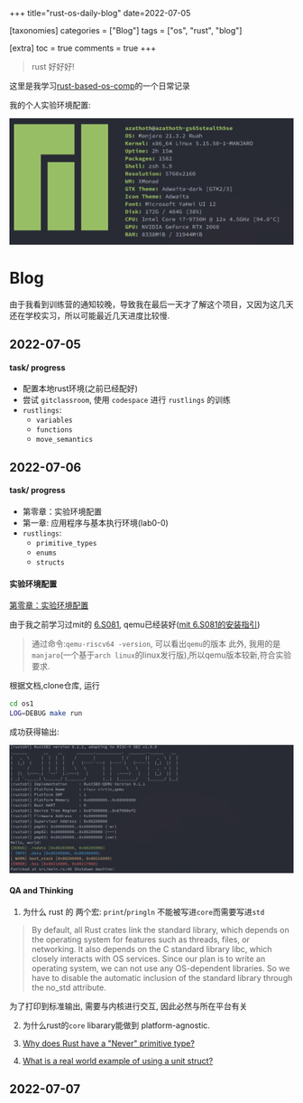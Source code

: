 +++
title="rust-os-daily-blog"
date=2022-07-05

[taxonomies]
categories = ["Blog"]
tags = ["os", "rust", "blog"]

[extra]
toc = true
comments = true
+++

> rust 好好好!

这里是我学习[rust-based-os-comp][rust-based-os-comp]的一个日常记录

<!-- more -->

我的个人实验环境配置:

![sf](screenfetch.png)

# Blog

由于我看到训练营的通知较晚，导致我在最后一天才了解这个项目，又因为这几天还在学校实习，所以可能最近几天进度比较慢.

## 2022-07-05

#### task/ progress

- 配置本地rust环境(之前已经配好)
- 尝试 `gitclassroom`, 使用 `codespace` 进行 `rustlings` 的训练
- `rustlings`:
  - `variables`
  - `functions`
  - `move_semantics`

## 2022-07-06

#### task/ progress

- 第零章：实验环境配置
- 第一章: 应用程序与基本执行环境(lab0-0)
- `rustlings`:
  - `primitive_types`
  - `enums`
  - `structs`

#### 实验环境配置

[第零章：实验环境配置][lab0-guide]

由于我之前学习过mit的 [6.S081][mit-6.S081], qemu已经装好([mit 6.S081的安装指引](https://pdos.csail.mit.edu/6.S081/2021/tools.html))
> 通过命令:`qemu-riscv64 -version`, 可以看出`qemu`的版本
> 此外, 我用的是`manjaro`(一个基于`arch linux`的linux发行版),所以qemu版本较新,符合实验要求.

根据文档,clone仓库, 运行

```bash
cd os1
LOG=DEBUG make run
```

成功获得输出:

![test_run](lab0_test_run.png)

#### QA and Thinking

1. 为什么 rust 的 两个宏: `print`/`pringln` 不能被写进`core`而需要写进`std`

  > By default, all Rust crates link the standard library, which depends on the operating system for features such as threads, files, or networking. It also depends on the C standard library libc, which closely interacts with OS services. Since our plan is to write an operating system, we can not use any OS-dependent libraries. So we have to disable the automatic inclusion of the standard library through the no_std attribute.

  为了打印到标准输出, 需要与内核进行交互, 因此必然与所在平台有关

2. 为什么rust的`core` libarary能做到 platform-agnostic.

3. [Why does Rust have a "Never" primitive type?](https://stackoverflow.com/questions/51832396/why-does-rust-have-a-never-primitive-type)

4. [What is a real world example of using a unit struct?](https://stackoverflow.com/questions/67689613/what-is-a-real-world-example-of-using-a-unit-struct)
  
## 2022-07-07

[rust-based-os-comp]: https://github.com/LearningOS/rust-based-os-comp2022
[mit-6.S081]: https://pdos.csail.mit.edu/6.S081/2021/index.html
[lab0-guide]: https://learningos.github.io/rust-based-os-comp2022/0setup-devel-env.html

